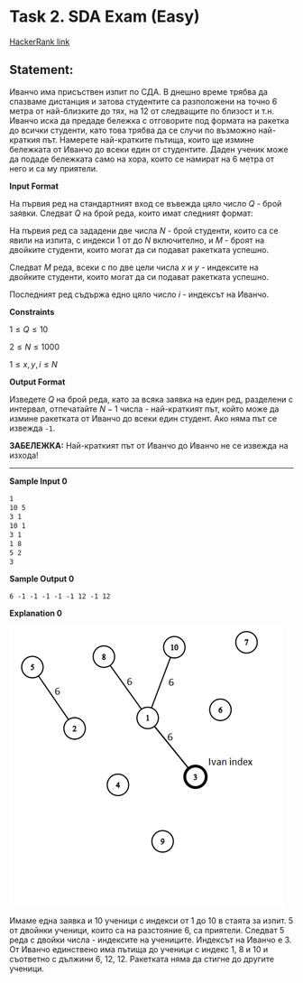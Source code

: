 # Task 2. SDA Exam (Easy)

[HackerRank link](<https://www.hackerrank.com/contests/exam-2022-part1-sda/challenges/sda-exam>)

## Statement:

Иванчо има присъствен изпит по СДА. В днешно време трябва да спазваме дистанция и затова студентите са разположени на точно 6 метра от най-близките до тях, на 12 от следващите по близост и т.н. Иванчо иска да предаде бележка с отговорите под формата на ракетка до всички студенти, като това трябва да се случи по възможно най-краткия път. Намерете най-кратките пътища, които ще измине бележката от Иванчо до всеки един от студентите. Даден ученик може да подаде бележката само на хора, които се намират на 6 метра от него и са му приятели.

**Input Format**

На първия ред на стандартният вход се въвежда цяло число $Q$ - брой заявки. Следват $Q$ на брой реда, които имат следният формат:

На първия ред са зададени две числа $N$ - брой студенти, които са се явили на изпита, с индекси $1$ от  до $N$ включително, и $M$ - броят на двойките студенти, които могат да си подават ракетката успешно.

Следват $M$ реда, всеки с по две цели числа $x$ и $y$ - индексите на двойките студенти, които могат да си подават ракетката успешно.

Последният ред съдържа едно цяло число $i$ - индексът на Иванчо.

**Constraints**

$1\le Q\le 10$

$2\le N\le 1000$

$1\le x,y,i\le N$

**Output Format**

Изведете $Q$ на брой реда, като за всяка заявка на един ред, разделени с интервал, отпечатайте $N-1$ числа - най-краткият път, който може да измине ракетката от Иванчо до всеки един студент. Ако няма път се извежда `-1`. 

**ЗАБЕЛЕЖКА:** Най-краткият път от Иванчо до Иванчо не се извежда на изхода!

---

**Sample Input 0**

```
1
10 5
3 1
10 1
3 1
1 8
5 2
3
```

**Sample Output 0**

```
6 -1 -1 -1 -1 -1 12 -1 12
```

**Explanation 0**

![image](../../assets/e1-2-image1.png)

Имаме една заявка и 10 ученици с индекси от 1 до 10 в стаята за изпит. 5 от двойнки ученици, които са на разстояние 6, са приятели. Следват 5 реда с двойки числа - индексите на учениците. Индексът на Иванчо е 3. От Иванчо единствено има пътища до ученици с индекс 1, 8 и 10 и съответно с дължини 6, 12, 12. Ракетката няма да стигне до другите ученици.
